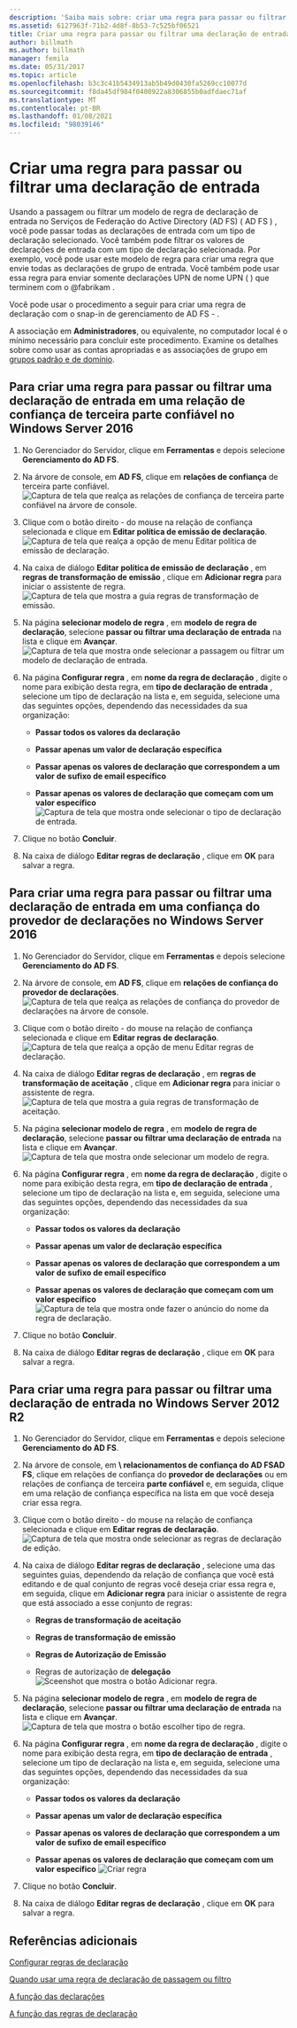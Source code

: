 ```yaml
---
description: 'Saiba mais sobre: criar uma regra para passar ou filtrar uma declaração de entrada'
ms.assetid: 6127963f-71b2-4d8f-8b53-7c525bf06521
title: Criar uma regra para passar ou filtrar uma declaração de entrada
author: billmath
ms.author: billmath
manager: femila
ms.date: 05/31/2017
ms.topic: article
ms.openlocfilehash: b3c3c41b5434913ab5b49d0430fa5269cc10077d
ms.sourcegitcommit: f8da45df984f0400922a8306855b0adfdaec71af
ms.translationtype: MT
ms.contentlocale: pt-BR
ms.lasthandoff: 01/08/2021
ms.locfileid: "98039146"
---
```

# <a name="create-a-rule-to-pass-through-or-filter-an-incoming-claim"></a>Criar uma regra para passar ou filtrar uma declaração de entrada

Usando a passagem ou filtrar um modelo de regra de declaração de entrada no Serviços de Federação do Active Directory (AD FS) \( AD FS \) , você pode passar todas as declarações de entrada com um tipo de declaração selecionado. Você também pode filtrar os valores de declarações de entrada com um tipo de declaração selecionada. Por exemplo, você pode usar este modelo de regra para criar uma regra que envie todas as declarações de grupo de entrada. Você também pode usar essa regra para enviar somente declarações UPN de nome UPN \( \) que terminem com o @fabrikam .

Você pode usar o procedimento a seguir para criar uma regra de declaração com o snap-in de gerenciamento de AD FS \- .

A associação em **Administradores**, ou equivalente, no computador local é o mínimo necessário para concluir este procedimento.  Examine os detalhes sobre como usar as contas apropriadas e as associações de grupo em [grupos padrão e de domínio](https://go.microsoft.com/fwlink/?LinkId=83477).

## <a name="to-create-a-rule-to-pass-through-or-filter-an-incoming-claim-on-a-relying-party-trust-in-windows-server-2016"></a>Para criar uma regra para passar ou filtrar uma declaração de entrada em uma relação de confiança de terceira parte confiável no Windows Server 2016

1.  No Gerenciador do Servidor, clique em **Ferramentas** e depois selecione **Gerenciamento do AD FS**.

2.  Na árvore de console, em **AD FS**, clique em **relações de confiança** de terceira parte confiável.
![Captura de tela que realça as relações de confiança de terceira parte confiável na árvore de console.](media/Create-a-Rule-to-Pass-Through-or-Filter-an-Incoming-Claim/claimrule9.PNG)

3.  Clique com o botão direito \- do mouse na relação de confiança selecionada e clique em **Editar política de emissão de declaração**.
![Captura de tela que realça a opção de menu Editar política de emissão de declaração.](media/Create-a-Rule-to-Pass-Through-or-Filter-an-Incoming-Claim/claimrule10.PNG)

4.  Na caixa de diálogo **Editar política de emissão de declaração** , em **regras de transformação de emissão** , clique em **Adicionar regra** para iniciar o assistente de regra.
![Captura de tela que mostra a guia regras de transformação de emissão.](media/Create-a-Rule-to-Pass-Through-or-Filter-an-Incoming-Claim/claimrule11.PNG)

5.  Na página **selecionar modelo de regra** , em **modelo de regra de declaração**, selecione **passar ou filtrar uma declaração de entrada** na lista e clique em **Avançar**.
![Captura de tela que mostra onde selecionar a passagem ou filtrar um modelo de declaração de entrada.](media/Create-a-Rule-to-Pass-Through-or-Filter-an-Incoming-Claim/claimrule4.PNG)

6.  Na página **Configurar regra** , em **nome da regra de declaração** , digite o nome para exibição desta regra, em **tipo de declaração de entrada** , selecione um tipo de declaração na lista e, em seguida, selecione uma das seguintes opções, dependendo das necessidades da sua organização:

    -   **Passar todos os valores da declaração**

    -   **Passar apenas um valor de declaração específica**

    -   **Passar apenas os valores de declaração que correspondem a um valor de sufixo de email específico**

    -   **Passar apenas os valores de declaração que começam com um valor específico** 
 ![ Captura de tela que mostra onde selecionar o tipo de declaração de entrada.](media/Create-a-Rule-to-Pass-Through-or-Filter-an-Incoming-Claim/claimrule5.PNG)

7.  Clique no botão **Concluir**.

8.  Na caixa de diálogo **Editar regras de declaração** , clique em **OK** para salvar a regra.

## <a name="to-create-a-rule-to-pass-through-or-filter-an-incoming-claim-on-a-claims-provider-trust-in-windows-server-2016"></a>Para criar uma regra para passar ou filtrar uma declaração de entrada em uma confiança do provedor de declarações no Windows Server 2016

1.  No Gerenciador do Servidor, clique em **Ferramentas** e depois selecione **Gerenciamento do AD FS**.

2.  Na árvore de console, em **AD FS**, clique em **relações de confiança do provedor de declarações**.
![Captura de tela que realça as relações de confiança do provedor de declarações na árvore de console.](media/Create-a-Rule-to-Pass-Through-or-Filter-an-Incoming-Claim/claimrule1.PNG)

3.  Clique com o botão direito \- do mouse na relação de confiança selecionada e clique em **Editar regras de declaração**.
![Captura de tela que realça a opção de menu Editar regras de declaração.](media/Create-a-Rule-to-Pass-Through-or-Filter-an-Incoming-Claim/claimrule2.PNG)

4.  Na caixa de diálogo **Editar regras de declaração** , em **regras de transformação de aceitação** , clique em **Adicionar regra** para iniciar o assistente de regra.
![Captura de tela que mostra a guia regras de transformação de aceitação.](media/Create-a-Rule-to-Pass-Through-or-Filter-an-Incoming-Claim/claimrule3.PNG)

5.  Na página **selecionar modelo de regra** , em **modelo de regra de declaração**, selecione **passar ou filtrar uma declaração de entrada** na lista e clique em **Avançar**.
![Captura de tela que mostra onde selecionar um modelo de regra.](media/Create-a-Rule-to-Pass-Through-or-Filter-an-Incoming-Claim/claimrule4.PNG)

6.  Na página **Configurar regra** , em **nome da regra de declaração** , digite o nome para exibição desta regra, em **tipo de declaração de entrada** , selecione um tipo de declaração na lista e, em seguida, selecione uma das seguintes opções, dependendo das necessidades da sua organização:

    -   **Passar todos os valores da declaração**

    -   **Passar apenas um valor de declaração específica**

    -   **Passar apenas os valores de declaração que correspondem a um valor de sufixo de email específico**

    -   **Passar apenas os valores de declaração que começam com um valor específico** 
 ![ Captura de tela que mostra onde fazer o anúncio do nome da regra de declaração.](media/Create-a-Rule-to-Pass-Through-or-Filter-an-Incoming-Claim/claimrule5.PNG)

7.  Clique no botão **Concluir**.

8.  Na caixa de diálogo **Editar regras de declaração** , clique em **OK** para salvar a regra.

## <a name="to-create-a-rule-to-pass-through-or-filter-an-incoming-claim-in-windows-server-2012-r2"></a>Para criar uma regra para passar ou filtrar uma declaração de entrada no Windows Server 2012 R2

1.  No Gerenciador do Servidor, clique em **Ferramentas** e depois selecione **Gerenciamento do AD FS**.

2.  Na árvore de console, em **\\ relacionamentos de confiança do AD FSAD FS**, clique em relações de confiança do **provedor de declarações** ou em relações de confiança de terceira **parte confiável** e, em seguida, clique em uma relação de confiança específica na lista em que você deseja criar essa regra.

3.  Clique com o botão direito \- do mouse na relação de confiança selecionada e clique em **Editar regras de declaração**.
![Captura de tela que mostra onde selecionar as regras de declaração de edição.](media/Create-a-Rule-to-Pass-Through-or-Filter-an-Incoming-Claim/claimrule6.PNG)

4.  Na caixa de diálogo **Editar regras de declaração** , selecione uma das seguintes guias, dependendo da relação de confiança que você está editando e de qual conjunto de regras você deseja criar essa regra e, em seguida, clique em **Adicionar regra** para iniciar o assistente de regra que está associado a esse conjunto de regras:

    -   **Regras de transformação de aceitação**

    -   **Regras de transformação de emissão**

    -   **Regras de Autorização de Emissão**

    -   Regras de autorização de **delegação** 
 ![ Sceenshot que mostra o botão Adicionar regra.](media/Create-a-Rule-to-Permit-All-Users/permitall5.PNG)

5.  Na página **selecionar modelo de regra** , em **modelo de regra de declaração**, selecione **passar ou filtrar uma declaração de entrada** na lista e clique em **Avançar**.
![Captura de tela que mostra o botão escolher tipo de regra.](media/Create-a-Rule-to-Pass-Through-or-Filter-an-Incoming-Claim/claimrule7.PNG)

6.  Na página **Configurar regra** , em **nome da regra de declaração** , digite o nome para exibição desta regra, em **tipo de declaração de entrada** , selecione um tipo de declaração na lista e, em seguida, selecione uma das seguintes opções, dependendo das necessidades da sua organização:

    -   **Passar todos os valores da declaração**

    -   **Passar apenas um valor de declaração específica**

    -   **Passar apenas os valores de declaração que correspondem a um valor de sufixo de email específico**

    -   **Passar apenas os valores de declaração que começam com um valor específico** 
 ![ Criar regra](media/Create-a-Rule-to-Pass-Through-or-Filter-an-Incoming-Claim/claimrule8.PNG)

7.  Clique no botão **Concluir**.

8.  Na caixa de diálogo **Editar regras de declaração** , clique em **OK** para salvar a regra.




## <a name="additional-references"></a>Referências adicionais
[Configurar regras de declaração](Configure-Claim-Rules.md)

[Quando usar uma regra de declaração de passagem ou filtro](../../ad-fs/technical-reference/When-to-Use-a-Pass-Through-or-Filter-Claim-Rule.md)

[A função das declarações](../../ad-fs/technical-reference/The-Role-of-Claims.md)

[A função das regras de declaração](../../ad-fs/technical-reference/The-Role-of-Claim-Rules.md)

